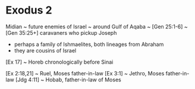 # Exodus 2

Midian
~ future enemies of Israel
~ around Gulf of Aqaba
~ [Gen 25:1-6]
~ [Gen 35:25+] caravaners who pickup Joseph
- perhaps a family of Ishmaelites, both lineages from Abraham
- they are cousins of Israel

[Ex 17] ~ Horeb chronologically before Sinai

[Ex 2:18,21] ~ Ruel, Moses father-in-law
[Ex 3:1] ~ Jethro, Moses father-in-law
[Jdg 4:11] ~ Hobab, father-in-law of Moses
